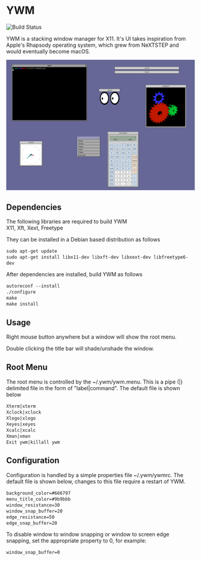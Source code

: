 # YWM
![Build Status](https://github.com/tcarrill/ywm/actions/workflows/makefile.yml/badge.svg)

YWM is a stacking window manager for X11.  It's UI takes inspiration from Apple's Rhapsody operating system, which grew from NeXTSTEP and would eventually become macOS.

![ywm](img/screenshot.png?raw=true)

## Dependencies
The following libraries are required to build YWM\
X11, Xft, Xext, Freetype

They can be installed in a Debian based distribution as follows
```
sudo apt-get update
sudo apt-get install libx11-dev libxft-dev libxext-dev libfreetype6-dev
```
After dependencies are installed, build YWM as follows
```
autoreconf --install
./configure
make
make install
```

## Usage
Right mouse button anywhere but a window will show the root menu.

Double clicking the title bar will shade/unshade the window.

## Root Menu
The root menu is controlled by the ~/.ywm/ywm.menu.  This is a pipe (|) delimited file in the form of "label|command".  The default file is shown below

```
Xterm|xterm
Xclock|xclock
Xlogo|xlogo
Xeyes|xeyes
Xcalc|xcalc
Xman|xman
Exit ywm|killall ywm
```
## Configuration
Configuration is handled by a simple properties file ~/.ywm/ywmrc.  The default file is shown below, changes to this file require a restart of YWM.  

```
background_color=#666797
menu_title_color=#9b9bbb
window_resistance=30
window_snap_buffer=20
edge_resistance=50
edge_snap_buffer=20
```

To disable window to window snapping or window to screen edge snapping, set the appropriate property to 0, for example:

```
window_snap_buffer=0
```
